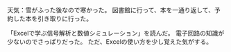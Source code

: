 天気：雪がふった後なので寒かった。
図書館に行って、本を一通り返して、予約した本を引き取りに行った。

「Excelで学ぶ信号解析と数値シミュレーション」を読んだ。
電子回路の知識が少ないのでさっぱりだった。
ただ、Excelの使い方を少し覚えた気がする。
